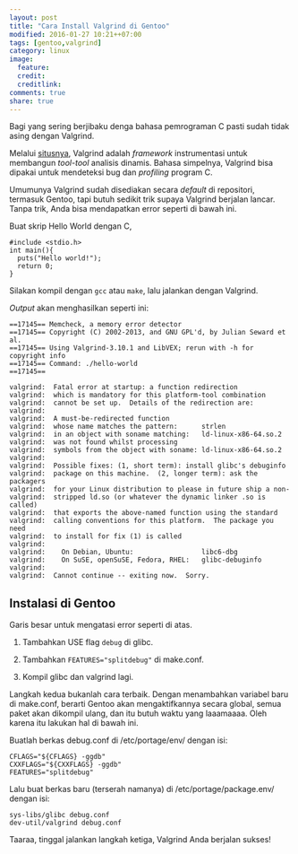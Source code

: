 ```yaml
---
layout: post
title: "Cara Install Valgrind di Gentoo"
modified: 2016-01-27 10:21++07:00
tags: [gentoo,valgrind]
category: linux
image:
  feature: 
  credit: 
  creditlink: 
comments: true
share: true
---
```

Bagi yang sering berjibaku denga bahasa pemrograman C pasti sudah tidak asing dengan Valgrind.

Melalui [situsnya][0], Valgrind adalah *framework* instrumentasi untuk membangun *tool-tool* analisis dinamis. Bahasa simpelnya, Valgrind bisa dipakai untuk mendeteksi bug dan *profiling* program C.

Umumunya Valgrind sudah disediakan secara *default* di repositori, termasuk Gentoo, tapi butuh sedikit trik supaya Valgrind berjalan lancar. Tanpa trik, Anda bisa mendapatkan error seperti di bawah ini.

Buat skrip Hello World dengan C,

    #include <stdio.h>
    int main(){
      puts("Hello world!");
      return 0;
    }

Silakan kompil dengan `gcc` atau `make`, lalu jalankan dengan Valgrind.

*Output* akan menghasilkan seperti ini:

    ==17145== Memcheck, a memory error detector
    ==17145== Copyright (C) 2002-2013, and GNU GPL'd, by Julian Seward et al.
    ==17145== Using Valgrind-3.10.1 and LibVEX; rerun with -h for copyright info
    ==17145== Command: ./hello-world
    ==17145== 
    
    valgrind:  Fatal error at startup: a function redirection
    valgrind:  which is mandatory for this platform-tool combination
    valgrind:  cannot be set up.  Details of the redirection are:
    valgrind:  
    valgrind:  A must-be-redirected function
    valgrind:  whose name matches the pattern:      strlen
    valgrind:  in an object with soname matching:   ld-linux-x86-64.so.2
    valgrind:  was not found whilst processing
    valgrind:  symbols from the object with soname: ld-linux-x86-64.so.2
    valgrind:  
    valgrind:  Possible fixes: (1, short term): install glibc's debuginfo
    valgrind:  package on this machine.  (2, longer term): ask the packagers
    valgrind:  for your Linux distribution to please in future ship a non-
    valgrind:  stripped ld.so (or whatever the dynamic linker .so is called)
    valgrind:  that exports the above-named function using the standard
    valgrind:  calling conventions for this platform.  The package you need
    valgrind:  to install for fix (1) is called
    valgrind:  
    valgrind:    On Debian, Ubuntu:                 libc6-dbg
    valgrind:    On SuSE, openSuSE, Fedora, RHEL:   glibc-debuginfo
    valgrind:  
    valgrind:  Cannot continue -- exiting now.  Sorry.

## Instalasi di Gentoo

Garis besar untuk mengatasi error seperti di atas.

1. Tambahkan USE flag `debug` di glibc.

2. Tambahkan `FEATURES="splitdebug"` di make.conf.

3. Kompil glibc dan valgrind lagi.

Langkah kedua bukanlah cara terbaik. Dengan menambahkan variabel baru di make.conf, berarti Gentoo akan mengaktifkannya secara global, semua paket akan dikompil ulang, dan itu butuh waktu yang laaamaaaa. Oleh karena itu lakukan hal di bawah ini.

Buatlah berkas debug.conf di /etc/portage/env/ dengan isi:

    CFLAGS="${CFLAGS} -ggdb"
    CXXFLAGS="${CXXFLAGS} -ggdb"
    FEATURES="splitdebug"

Lalu buat berkas baru (terserah namanya) di /etc/portage/package.env/ dengan isi:

    sys-libs/glibc debug.conf
    dev-util/valgrind debug.conf

Taaraa, tinggal jalankan langkah ketiga, Valgrind Anda berjalan sukses!

[0]: http://valgrind.org/
